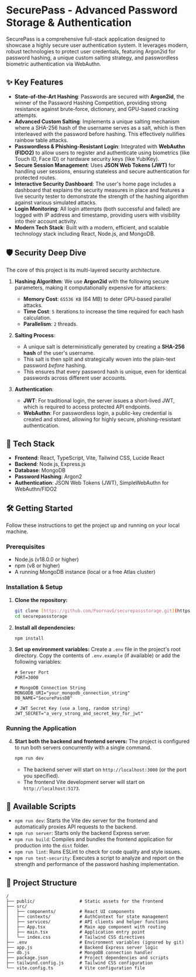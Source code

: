 # SecurePass - Advanced Password Storage & Authentication

SecurePass is a comprehensive full-stack application designed to showcase a highly secure user authentication system. It leverages modern, robust technologies to protect user credentials, featuring Argon2id for password hashing, a unique custom salting strategy, and passwordless biometric authentication via WebAuthn.

## ✨ Key Features

* **State-of-the-Art Hashing**: Passwords are secured with **Argon2id**, the winner of the Password Hashing Competition, providing strong resistance against brute-force, dictionary, and GPU-based cracking attempts.
* **Advanced Custom Salting**: Implements a unique salting mechanism where a SHA-256 hash of the username serves as a salt, which is then interleaved with the password before hashing. This effectively nullifies rainbow table attacks.
* **Passwordless & Phishing-Resistant Login**: Integrated with **WebAuthn (FIDO2)** to allow users to register and authenticate using biometrics (like Touch ID, Face ID) or hardware security keys (like YubiKey).
* **Secure Session Management**: Uses **JSON Web Tokens (JWT)** for handling user sessions, ensuring stateless and secure authentication for protected routes.
* **Interactive Security Dashboard**: The user's home page includes a dashboard that explains the security measures in place and features a live security tester to demonstrate the strength of the hashing algorithm against various simulated attacks.
* **Login Monitoring**: All login attempts (both successful and failed) are logged with IP address and timestamp, providing users with visibility into their account activity.
* **Modern Tech Stack**: Built with a modern, efficient, and scalable technology stack including React, Node.js, and MongoDB.

## 🛡️ Security Deep Dive

The core of this project is its multi-layered security architecture.

1.  **Hashing Algorithm**: We use **Argon2id** with the following secure parameters, making it computationally expensive for attackers:
    * **Memory Cost**: `65536 KB` (64 MB) to deter GPU-based parallel attacks.
    * **Time Cost**: `5` iterations to increase the time required for each hash calculation.
    * **Parallelism**: `2` threads.

2.  **Salting Process**:
    * A unique salt is deterministically generated by creating a **SHA-256 hash** of the user's username.
    * This salt is then split and strategically woven into the plain-text password *before* hashing.
    * This ensures that every password hash is unique, even for identical passwords across different user accounts.

3.  **Authentication**:
    * **JWT**: For traditional login, the server issues a short-lived JWT, which is required to access protected API endpoints.
    * **WebAuthn**: For passwordless login, a public-key credential is created and stored, allowing for highly secure, phishing-resistant authentication.

## 🚀 Tech Stack

* **Frontend**: React, TypeScript, Vite, Tailwind CSS, Lucide React
* **Backend**: Node.js, Express.js
* **Database**: MongoDB
* **Password Hashing**: Argon2
* **Authentication**: JSON Web Tokens (JWT), SimpleWebAuthn for WebAuthn/FIDO2

## 🛠️ Getting Started

Follow these instructions to get the project up and running on your local machine.

### Prerequisites

* Node.js (v18.0.0 or higher)
* npm (v8 or higher)
* A running MongoDB instance (local or a free Atlas cluster)

### Installation & Setup

1.  **Clone the repository:**
    ```bash
    git clone [https://github.com/PoornavG/securepassstorage.git](https://github.com/PoornavG/securepassstorage.git)
    cd securepassstorage
    ```

2.  **Install all dependencies:**
    ```bash
    npm install
    ```

3.  **Set up environment variables:**
    Create a `.env` file in the project's root directory. Copy the contents of `.env.example` (if available) or add the following variables:

    ```env
    # Server Port
    PORT=3000

    # MongoDB Connection String
    MONGODB_URI="your_mongodb_connection_string"
    DB_NAME="SecurePassDB"

    # JWT Secret Key (use a long, random string)
    JWT_SECRET="a_very_strong_and_secret_key_for_jwt"
    ```

### Running the Application

4.  **Start both the backend and frontend servers:**
    The project is configured to run both servers concurrently with a single command.

    ```bash
    npm run dev
    ```

    * The backend server will start on `http://localhost:3000` (or the port you specified).
    * The frontend Vite development server will start on `http://localhost:5173`.

## 📜 Available Scripts

* `npm run dev`: Starts the Vite dev server for the frontend and automatically proxies API requests to the backend.
* `npm run server`: Starts only the backend Express server.
* `npm run build`: Compiles and bundles the frontend application for production into the `dist` folder.
* `npm run lint`: Runs ESLint to check for code quality and style issues.
* `npm run test-security`: Executes a script to analyze and report on the strength and performance of the password hashing implementation.

## 📁 Project Structure

```
/
├── public/                 # Static assets for the frontend
├── src/
│   ├── components/         # React UI components
│   ├── contexts/           # AuthContext for state management
│   ├── services/           # API clients and helper functions
│   ├── App.tsx             # Main app component with routing
│   ├── main.tsx            # Application entry point
│   └── index.css           # Tailwind CSS directives
├── .env                    # Environment variables (ignored by git)
├── app.js                  # Backend Express server logic
├── db.js                   # MongoDB connection handler
├── package.json            # Project dependencies and scripts
├── tailwind.config.js      # Tailwind CSS configuration
└── vite.config.ts          # Vite configuration file
